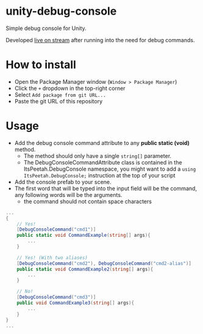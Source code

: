 # unity-debug-console

Simple debug console for Unity.

Developed [live on stream](https://twitch.tv/malimore) after running into the need for debug commands.

# How to install

- Open the Package Manager window (`Window > Package Manager`)
- Click the `+` dropdown in the top-right corner
- Select `Add package from git URL...`
- Paste the git URL of this repository

# Usage

- Add the debug console command attribute to any **public static (void)** method.
  - The method should only have a single `string[]` parameter.
  - The DebugConsoleCommandAttribute class is contained in the ItsPeetah.DebugConsole namespace, you might want to add a `using ItsPeetah.DebugConsole;` instruction at the top of your script
- Add the console prefab to your scene.
- The first word that will be typed into the input field will be the command, any following words will be the arguments.
  - the command should not contain space characters

```cs
...
{
    // Yes!
    [DebugConsoleCommand("cmd1")]
    public static void CommandExample(string[] args){
        ...
    }

    // Yes! (With two aliases)
    [DebugConsoleCommand("cmd2"), DebugConsoleCommand("cmd2-alias")]
    public static void CommandExample2(string[] args){
        ...
    }

    // No!
    [DebugConsoleCommand("cmd3")]
    public void CommandExample3(string[] args){
        ...
    }
}
...
```
